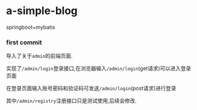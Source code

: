 # a-simple-blog
springboot+mybatis

### first commit

导入了关于```admin```的前端页面.

实现了```/admin/login```登录接口,在浏览器输入```/admin/login```(get请求)可以进入登录页面

在登录页面输入账号密码和验证码可发送```/admin/login```(post请求)进行登录

其中```/admin/registry```注册接口只是测试使用,后续会修改.
